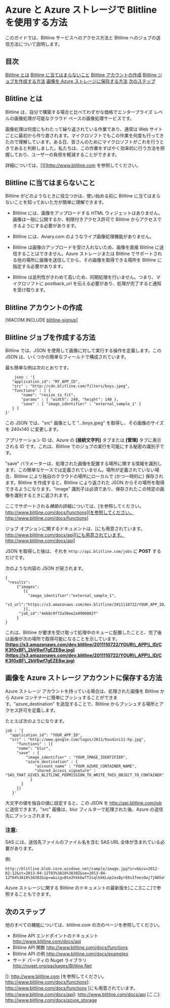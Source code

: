 <properties linkid="develop-net-how-to-guides-blitline-image-processing-service" urlDisplayName="Blitline Image Processing Service" pageTitle="How to use Blitline for image processing - Azure feature guide " metaKeywords="" description="Learn how to use the Blitline service to process images within an Azure application." metaCanonical="" services="" documentationCenter=".NET" title="How to use Blitline with Azure and Azure Storage" authors="pennij" solutions="" manager="" editor="" />

<tags ms.service="multiple" ms.workload="na" ms.tgt_pltfrm="na" ms.devlang="na" ms.topic="article" ms.date="01/01/1900" ms.author="pennij" />

# Azure と Azure ストレージで Blitline を使用する方法

このガイドでは、Blitline サービスへのアクセス方法と Blitline へのジョブの送信方法について説明します。

## 目次

[Blitline とは][Blitline とは]
[Blitline に当てはまらないこと][Blitline に当てはまらないこと]
[Blitline アカウントの作成][Blitline アカウントの作成]
[Blitline ジョブを作成する方法][Blitline ジョブを作成する方法]
[画像を Azure ストレージに保存する方法][画像を Azure ストレージに保存する方法]
[次のステップ][次のステップ]

## <span id="whatis"></span></a>Blitline とは

Blitline は、自分で構築する場合と比べてわずかな価格でエンタープライズ レベルの画像処理が可能なクラウド ベースの画像処理サービスです。

画像処理は何度にもわたって繰り返されている作業であり、通常は Web サイトごとに最初から作り直されます。マイクロソフトでもこの作業を何度も行ってきたので理解しています。ある日、皆さんのためにマイクロソフトがこれを行うときであると判断しました。私たちは、この作業をすばやく効率的に行う方法を把握しており、ユーザーの負担を軽減することができます。

詳細については、[][]<http://www.blitline.com></a> を参照してください。

## <span id="whatisnot"></span></a>Blitline に当てはまらないこと

Blitline がどのようなときに役立つかは、使い始める前に Blitline に当てはまらないことを知っておいた方が簡単に理解できます。

-   Blitline には、画像をアップロードする HTML ウィジェットはありません。画像は一般に公開するか、制限付きアクセス許可で Blitline からアクセスできるようにする必要があります。

-   Blitline には、Aviary.com のようなライブ画像処理機能がありません。

-   Blitline は画像のアップロードを受け入れないため、画像を直接 Blitline に送信することはできません。Azure ストレージまたは Blitline でサポートされる他の場所に画像を送信してから、その画像を取得できる場所を Blitline に指定する必要があります。

-   Blitline は並列性がきわめて高いため、同期処理を行いません。つまり、マイクロソフトに postback\_url を伝える必要があり、処理が完了すると通知を受け取ります。

## <span id="createaccount"></span></a>Blitline アカウントの作成

[WACOM.INCLUDE [blitline-signup](../includes/blitline-signup.md)]

## <span id="createjob"></span></a>Blitline ジョブを作成する方法

Blitline では、JSON を使用して画像に対して実行する操作を定義します。この JSON は、いくつかの簡単なフィールドで構成されています。

最も簡単な例は次のとおりです。

        json : '{
       "application_id": "MY_APP_ID",
       "src" : "http://cdn.blitline.com/filters/boys.jpeg",
       "functions" : [ {
           "name": "resize_to_fit",
           "params" : { "width": 240, "height": 140 },
           "save" : { "image_identifier" : "external_sample_1" }
       } ]
    }'

この JSON では、"src" 画像として "...boys.jpeg" を取得し、その画像のサイズを 240x140 に変更します。

アプリケーション ID は、Azure の **[接続文字列]** タブまたは **[管理]** タブに表示される ID です。これは、Blitline でのジョブの実行を可能にする秘密の識別子です。

"save" パラメーターは、処理された画像を配置する場所に関する情報を識別します。この簡単なケースでは定義されていません。場所が定義されていない場合、Blitline により独自のクラウドの場所にローカルで (かつ一時的に) 保存されます。Blitline を作成すると、Blitline により返された JSON からその場所を取得できるようになります。"image" 識別子は必須であり、保存されたこの特定の画像を識別するときに返されます。

ここでサポートされる*機能*の詳細については、[を参照してください。http://www.blitline.com/docs/functions][を参照してください。http://www.blitline.com/docs/functions]

ジョブ オプションに関するドキュメントは、[にも用意されています。http://www.blitline.com/docs/api][にも用意されています。http://www.blitline.com/docs/api]

JSON を取得した後は、それを `http://api.blitline.com/jobs` に **POST** するだけです。

次のような内容の JSON が戻されます。

    {
     "results":
         {"images":
            [{
              "image_identifier":"external_sample_1",
              "s3_url":"https://s3.amazonaws.com/dev.blitline/2011110722/YOUR_APP_ID/CK3f0xBF_2bV6wf7gEZE8w.jpg"
            }],
          "job_id":"4eb8c9f72a50ee2a9900002f"
         }
    }

これは、Blitline が要求を受け取って処理中のキューに配置したことと、完了後は画像が次の場所で取得可能になることを示しています。
**[https://s3.amazonaws.com/dev.blitline/2011110722/YOUR\\_APP\\_ID/CK3f0xBF\_2bV6wf7gEZE8w.jpg](https://s3.amazonaws.com/dev.blitline/2011110722/YOUR\\_APP\\_ID/CK3f0xBF\_2bV6wf7gEZE8w.jpg)**

## <span id="saveazure"></span></a>画像を Azure ストレージ アカウントに保存する方法

Azure ストレージ アカウントを持っている場合は、処理された画像を Blitline から Azure コンテナーに簡単にプッシュすることができます。"azure\_destination" を追加することで、Blitline からプッシュする場所とアクセス許可を定義します。

たとえば次のようになります。

    job : '{
      "application_id": "YOUR_APP_ID",
      "src" : "http://www.google.com/logos/2011/houdini11-hp.jpg",
         "functions" : [{
         "name": "blur",
         "save" : {
             "image_identifier" : "YOUR_IMAGE_IDENTIFIER",
             "azure_destination" : {
                 "account_name" : "YOUR_AZURE_CONTAINER_NAME",
                 "shared_access_signature" : "SAS_THAT_GIVES_BLITLINE_PERMISSION_TO_WRITE_THIS_OBJECT_TO_CONTAINER",
               }
           }
         }]
       }'

大文字の値を独自の値に設定すると、この JSON を <http://api.blitline.com/job> に送信できます。"src" 画像は、blur フィルターで処理された後、Azure の送信先にプッシュされます。

### 注意:

SAS には、送信先ファイルのファイル名を含む SAS URL 全体が含まれている必要があります。

例:

    http://blitline.blob.core.windows.net/sample/image.jpg?sr=b&sv=2012-02-12&st=2013-04-12T03%3A18%3A30Z&se=2013-04-12T04%3A18%3A30Z&sp=w&sig=Bte2hkkbwTT2sqlkkKLop2asByrE0sIfeesOwj7jNA5o%3D

Azure ストレージに関する Blitline のドキュメントの最新版を[ここ][ここ]で参照することもできます。

## <span id="nextsteps"></span></a> 次のステップ

他のすべての機能については、blitline.com の次のページを参照してください。

-   Blitline API エンドポイントのドキュメント <http://www.blitline.com/docs/api>
-   Blitline API 関数 <http://www.blitline.com/docs/functions>
-   Blitline API の例 <http://www.blitline.com/docs/examples>
-   サード パーティの Nuget ライブラリ <http://nuget.org/packages/Blitline.Net>

  [Blitline とは]: #whatis
  [Blitline に当てはまらないこと]: #whatisnot
  [Blitline アカウントの作成]: #createaccount
  [Blitline ジョブを作成する方法]: #createjob
  [画像を Azure ストレージに保存する方法]: #saveazure
  [次のステップ]: #nextsteps
  []: http://www.blitline.com
  [を参照してください。http://www.blitline.com/docs/functions]: http://www.blitline.com/docs/functions
  [にも用意されています。http://www.blitline.com/docs/api]: http://www.blitline.com/docs/api
  [ここ]: http://www.blitline.com/docs/azure_storage

